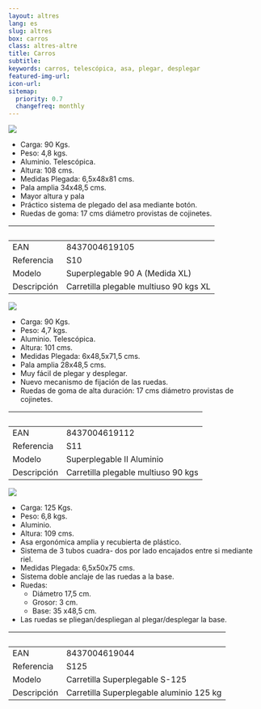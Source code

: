 ```yaml
---
layout: altres
lang: es
slug: altres
box: carros
class: altres-altre
title: Carros
subtitle:
keywords: carros, telescópica, asa, plegar, desplegar
featured-img-url:
icon-url: 
sitemap:
  priority: 0.7
  changefreq: monthly
--- 
```

 	
<p class="text-center"><img src="{{ site.base_url }}/assets/img/01-thumbnail-box-fort-altres-carros-s10-superplegable.jpg"></p>

- Carga: 90 Kgs.
- Peso: 4,8 kgs.
- Aluminio. Telescópica.
- Altura: 108 cms.
- Medidas Plegada: 6,5x48x81 cms.
- Pala amplia 34x48,5 cms.
- Mayor altura y pala
- Práctico sistema de plegado del asa mediante botón.
- Ruedas de goma: 17 cms diámetro provistas de cojinetes.

&nbsp;|&nbsp;
 --- | ---
EAN|8437004619105
Referencia|S10
Modelo|Superplegable 90 A (Medida XL)
Descripción|Carretilla plegable multiuso 90 kgs XL

<p class="text-center"><img src="{{ site.base_url }}/assets/img/01-thumbnail-box-fort-altres-carros-s11-superplegable.jpg"></p>

- Carga: 90 Kgs.
- Peso: 4,7 kgs.
- Aluminio. Telescópica.
- Altura: 101 cms.
- Medidas Plegada: 6x48,5x71,5 cms.
- Pala amplia 28x48,5 cms.
- Muy fácil de plegar y desplegar.
- Nuevo mecanismo de fijación de las ruedas.
- Ruedas de goma de alta duración: 17 cms diámetro provistas de cojinetes.

&nbsp;|&nbsp;
 --- | ---
 EAN|8437004619112
 Referencia|S11
 Modelo|Superplegable II Aluminio
 Descripción|Carretilla plegable multiuso 90 kgs

<p class="text-center"><img src="{{ site.base_url }}/assets/img/01-thumbnail-box-fort-altres-carros-s125-superplegable.jpg"></p> 

- Carga: 125 Kgs.
- Peso: 6,8 kgs.
- Aluminio.
- Altura: 109 cms.
- Asa ergonómica amplia y recubierta de plástico.
- Sistema de 3 tubos cuadra- dos por lado encajados entre si mediante riel.
- Medidas Plegada: 6,5x50x75 cms.
- Sistema doble anclaje de las ruedas a la base.
- Ruedas:
	- Diámetro 17,5 cm.
	- Grosor: 3 cm.
	- Base: 35 x48,5 cm.
- Las ruedas se pliegan/despliegan al plegar/desplegar la base.

&nbsp;|&nbsp;
 --- | ---
 EAN|8437004619044
 Referencia|S125
 Modelo|Carretilla Superplegable S-125
 Descripción|Carretilla Superplegable aluminio 125 kg